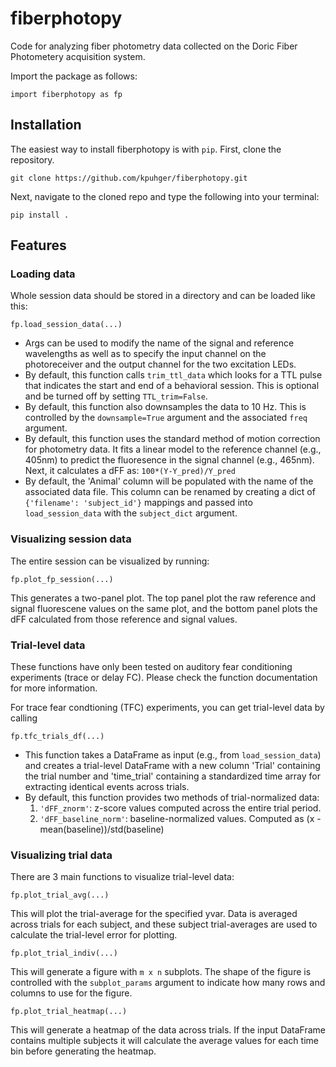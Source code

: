 
# fiberphotopy

Code for analyzing fiber photometry data collected on the Doric Fiber
Photometery acquisition system.

Import the package as follows:

``` {.python}
import fiberphotopy as fp
```

## Installation

The easiest way to install fiberphotopy is with `pip`. First, clone the
repository.

``` {.bash}
git clone https://github.com/kpuhger/fiberphotopy.git
```

Next, navigate to the cloned repo and type the following into your
terminal:

``` {.bash}
pip install .
```

## Features

### Loading data

Whole session data should be stored in a directory and can be loaded
like this:

``` {.python}
fp.load_session_data(...)
```

- Args can be used to modify the name of the signal and reference
    wavelengths as well as to specify the input channel on the
    photoreceiver and the output channel for the two excitation LEDs.
- By default, this function calls `trim_ttl_data` which looks for a
    TTL pulse that indicates the start and end of a behavioral session.
    This is optional and be turned off by setting `TTL_trim=False`.
- By default, this function also downsamples the data to 10 Hz. This
    is controlled by the `downsample=True` argument and the associated
    `freq` argument.
- By default, this function uses the standard method of motion
    correction for photometry data. It fits a linear model to the
    reference channel (e.g., 405nm) to predict the fluoresence in the
    signal channel (e.g., 465nm). Next, it calculates a dFF as:
    `100*(Y-Y_pred)/Y_pred`
- By default, the 'Animal' column will be populated with the name of
    the associated data file. This column can be renamed by creating a
    dict of `{'filename': 'subject_id'}` mappings and passed into
    `load_session_data` with the `subject_dict` argument.

### Visualizing session data

The entire session can be visualized by running:

``` {.python}
fp.plot_fp_session(...)
```

This generates a two-panel plot. The top panel plot the raw reference
and signal fluorescene values on the same plot, and the bottom panel
plots the dFF calculated from those reference and signal values.

### Trial-level data

These functions have only been tested on auditory fear conditioning
experiments (trace or delay FC). Please check the function documentation
for more information.

For trace fear condtioning (TFC) experiments, you can get trial-level
data by calling

``` {.python}
fp.tfc_trials_df(...)
```

- This function takes a DataFrame as input (e.g., from
    `load_session_data`) and creates a trial-level DataFrame with a new
    column 'Trial' containing the trial number and 'time_trial'
    containing a standardized time array for extracting identical events
    across trials.
- By default, this function provides two methods of trial-normalized
    data:
    1. `'dFF_znorm'`: z-score values computed across the entire trial
        period.
    2. `'dFF_baseline_norm'`: baseline-normalized values. Computed as
        (x - mean(baseline))/std(baseline)

### Visualizing trial data

There are 3 main functions to visualize trial-level data:

``` {.python}
fp.plot_trial_avg(...)
```

This will plot the trial-average for the specified yvar. Data is
averaged across trials for each subject, and these subject
trial-averages are used to calculate the trial-level error for plotting.

``` {.python}
fp.plot_trial_indiv(...)
```

This will generate a figure with `m x n` subplots. The shape of the
figure is controlled with the `subplot_params` argument to indicate how
many rows and columns to use for the figure.

``` {.python}
fp.plot_trial_heatmap(...)
```

This will generate a heatmap of the data across trials. If the input
DataFrame contains multiple subjects it will calculate the average
values for each time bin before generating the heatmap.
